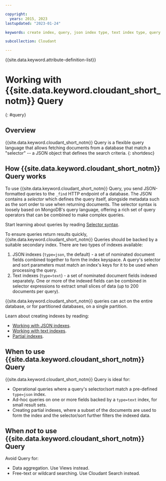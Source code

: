 ```yaml
---

copyright:
  years: 2015, 2023
lastupdated: "2023-01-24"

keywords: create index, query, json index type, text index type, query parameters, partial index, implicit operators, explicit operators, combination operators, condition operators, selector expressions, sort, filter,  pagination, partitioned field, index field, default_field field, fields array, index_array_lengths field, list indexes, delete index, selector syntax

subcollection: Cloudant

---
```


{{site.data.keyword.attribute-definition-list}}

# Working with {{site.data.keyword.cloudant_short_notm}} Query
{: #query}

## Overview

{{site.data.keyword.cloudant_short_notm}} Query is a flexible query language that allows fetching documents from a database that match a "selector" -- a JSON object that defines the search criteria.
{: shortdesc}

## How {{site.data.keyword.cloudant_short_notm}} Query works

To use {{site.data.keyword.cloudant_short_notm}} Query, you send JSON-formatted queries to the `_find` HTTP endpoint of a database. The JSON contains a _selector_ which defines the query itself, alongside metadata such as the sort order to use when returning documents. The selector syntax is loosely based on MongoDB's query language, offering a rich set of query operators that can be combined to make complex queries. 

Start learning about queries by reading [Selector syntax](/docs/Cloudant?topic=Cloudant-selector-syntax).

To ensure queries return results quickly, {{site.data.keyword.cloudant_short_notm}} Queries should be backed by a suitable secondary index. There are two types of indexes available:

1. JSON indexes (`type=json`, the default) - a set of nominated document fields combined together to form the index keyspace. A query's selector and sort parameters must match an index's keys for it to be used when processing the query.
2. Text indexes (`type=text`) - a set of nominated document fields indexed separately. One or more of the indexed fields can be combined in selector expressions to extract small slices of data (up to 200 documents per query).

{{site.data.keyword.cloudant_short_notm}} queries can act on the entire database, or for partitioned databases, on a single partition.

Learn about creating indexes by reading:

- [Working with JSON indexes](/docs/Cloudant?topic=Cloudant-working-with-json-indexes).
- [Working with text indexes](/docs/Cloudant?topic=Cloudant-working-with-text-indexes).
- [Partial indexes](/docs/Cloudant?topic=Cloudant-partial-indexes).

## When to use {{site.data.keyword.cloudant_short_notm}} Query

{{site.data.keyword.cloudant_short_notm}} Query is ideal for:

- Operational queries where a query's selector/sort match a pre-defined `type=json` index.
- Ad-hoc queries on one or more fields backed by a `type=text` index, for small result sets.
- Creating partial indexes, where a subset of the documents are used to form the index and the selector/sort further filters the indexed data.

## When *not* to use {{site.data.keyword.cloudant_short_notm}} Query

Avoid Query for:

- Data aggregation. Use Views instead.
- Free-text or wildcard searching. Use Cloudant Search instead.
